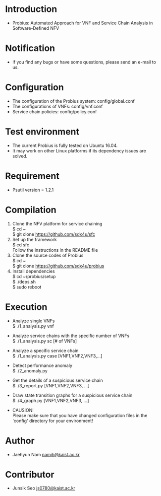 # Introduction
- Probius: Automated Approach for VNF and Service Chain Analysis in Software-Defined NFV  

# Notification
- If you find any bugs or have some questions, please send an e-mail to us.  

# Configuration
- The configuration of the Probius system: config/global.conf  
- The configurations of VNFs: config/vnf.conf  
- Service chain policies: config/policy.conf  

# Test environment
- The current Probius is fully tested on Ubuntu 16.04.  
- It may work on other Linux platforms if its dependency issues are solved.  

# Requirement
- Psutil version = 1.2.1  

# Compilation
1. Clone the NFV platform for service chaining  
$ cd ~  
$ git clone https://github.com/sdx4u/sfc  
1. Set up the framework  
$ cd sfc  
Follow the instructions in the README file  
2. Clone the source codes of Probius  
$ cd ~  
$ git clone https://github.com/sdx4u/probius    
3. Install dependencies  
$ cd ~/probius/setup  
$ ./deps.sh  
$ sudo reboot  

# Execution
- Analyze single VNFs  
$ ./1\_analysis.py vnf  
- Analyze service chains with the specific number of VNFs  
$ ./1\_analysis.py sc [# of VNFs]  
- Analyze a specific service chain  
$ ./1\_analysis.py case [VNF1,VNF2,VNF3,...]  

- Detect performance anomaly  
$ ./2\_anomaly.py  

- Get the details of a suspicious service chain  
$ ./3\_report.py [VNF1,VNF2,VNF3, ...]  

- Draw state transition graphs for a suspicious service chain  
$ ./4\_graph.py [VNF1,VNF2,VNF3, ...]  

- CAUSION!  
Please make sure that you have changed configuration files in the 'config' directory for your environment!  

# Author
- Jaehyun Nam <namjh@kaist.ac.kr>  

# Contributor
- Junsik Seo <js0780@kaist.ac.kr>  
